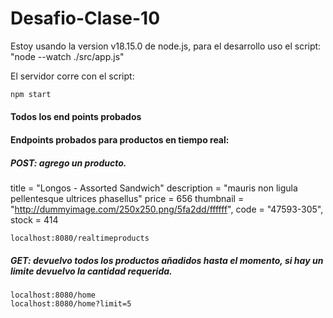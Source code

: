 # Desafio-Clase-10

Estoy usando la version v18.15.0 de node.js, para el desarrollo uso el script: "node --watch ./src/app.js"

El servidor corre con el script:

```bash
npm start
```

#### Todos los end points probados

#### Endpoints probados para productos en tiempo real:

##### POST: agrego un producto.


  title = "Longos - Assorted Sandwich"
  description = "mauris non ligula pellentesque ultrices phasellus"
  price  = 656
  thumbnail = "http://dummyimage.com/250x250.png/5fa2dd/ffffff",
  code = "47593-305",
  stock = 414

```http
localhost:8080/realtimeproducts
```
##### GET: devuelvo todos los productos añadidos hasta el momento, si hay un limite devuelvo la cantidad requerida.

```http
localhost:8080/home
localhost:8080/home?limit=5
```
